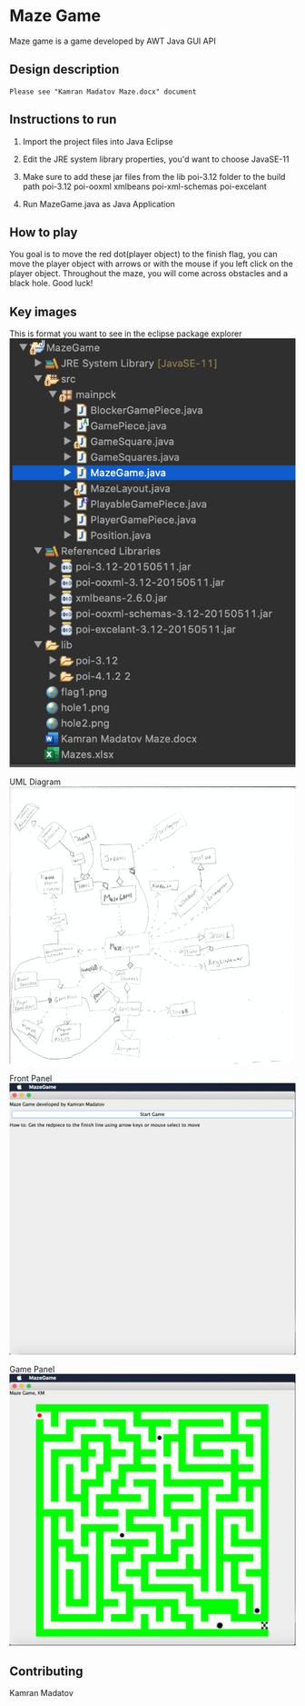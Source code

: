 # Maze Game

Maze game is a game developed by AWT Java GUI API

## Design description
	Please see "Kamran Madatov Maze.docx" document

## Instructions to run

1. Import the project files into Java Eclipse
2. Edit the JRE system library properties, you'd want to choose JavaSE-11
3. Make sure to add these jar files from the lib poi-3.12 folder to the build path
poi-3.12
poi-ooxml
xmlbeans
poi-xml-schemas
poi-excelant

4. Run MazeGame.java as Java Application


## How to play
	
You goal is to move the red dot(player object) to the finish flag, you can move the player object with arrows or with the mouse if you left click on the player object. Throughout the maze, you will come across obstacles and a black hole. Good luck!

## Key images

This is format you want to see in the eclipse package explorer
![alt text](.\MazeGame\eclipseSnippet.png)

UML Diagram
![alt text](.\MazeGame\UML.png)

Front Panel
![alt text](.\MazeGame\frontPanel.png)

Game Panel
![alt text](.\MazeGame\gamePanel.png)

## Contributing
Kamran Madatov